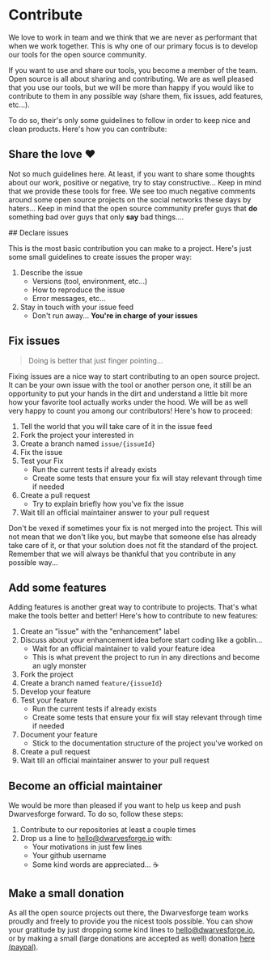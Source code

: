 # Contribute

We love to work in team and we think that we are never as performant that when we work together. This is why one of our primary focus is to develop our tools for the open source community.

If you want to use and share our tools, you become a member of the team. Open source is all about sharing and contributing. We are as well pleased that you use our tools, but we will be more than happy if you would like to contribute to them in any possible way (share them, fix issues, add features, etc...).

To do so, their's only some guidelines to follow in order to keep nice and clean products. Here's how you can contribute:

<a id="contribute-share-the-love"></a>
## Share the love ❤️

Not so much guidelines here. At least, if you want to share some thoughts about our work, positive or negative, try to stay constructive... Keep in mind that we provide these tools for free. We see too much negative comments around some open source projects on the social networks these days by haters... Keep in mind that the open source community prefer guys that **do** something bad over guys that only **say** bad things....

<a id="contribute-declare-issues"></a>
## Declare issues

This is the most basic contribution you can make to a project. Here's just some small guidelines to create issues the proper way:

1. Describe the issue
	- Versions (tool, environment, etc...)
	- How to reproduce the issue
	- Error messages, etc...
2. Stay in touch with your issue feed
	- Don't run away... **You're in charge of your issues**

<a id="contribute-fix-issues"></a>
## Fix issues

> Doing is better that just finger pointing...

Fixing issues are a nice way to start contributing to an open source project. It can be your own issue with the tool or another person one, it still be an opportunity to put your hands in the dirt and understand a little bit more how your favorite tool actually works under the hood.
We will be as well very happy to count you among our contributors!
Here's how to proceed:

1. Tell the world that you will take care of it in the issue feed
2. Fork the project your interested in
3. Create a branch named ```issue/{issueId}```
4. Fix the issue
5. Test your Fix
	- Run the current tests if already exists
	- Create some tests that ensure your fix will stay relevant through time if needed
6. Create a pull request
	- Try to explain briefly how you've fix the issue
7. Wait till an official maintainer answer to your pull request

Don't be vexed if sometimes your fix is not merged into the project. This will not mean that we don't like you, but maybe that someone else has already take care of it, or that your solution does not fit the standard of the project.
Remember that we will always be thankful that you contribute in any possible way...

<a id="contribute-add-features"></a>
## Add some features

Adding features is another great way to contribute to projects. That's what make the tools better and better!
Here's how to contribute to new features:

1. Create an "issue" with the "enhancement" label
2. Discuss about your enhancement idea before start coding like a goblin...
	- Wait for an official maintainer to valid your feature idea
	- This is what prevent the project to run in any directions and become an ugly monster
3. Fork the project
4. Create a branch named ```feature/{issueId}```
5. Develop your feature
6. Test your feature
	- Run the current tests if already exists
	- Create some tests that ensure your fix will stay relevant through time if needed
7. Document your feature
	- Stick to the documentation structure of the project you've worked on
8. Create a pull request
9. Wait till an official maintainer answer to your pull request

<a id="contribute-become-maintainer"></a>
## Become an official maintainer

We would be more than pleased if you want to help us keep and push Dwarvesforge forward. To do so, follow these steps:

1. Contribute to our repositories at least a couple times
2. Drop us a line to [hello@dwarvesforge.io](mailto:hello@dwarvesforge.io) with:
	- Your motivations in just few lines
	- Your github username
	- Some kind words are appreciated... ☕️


<a id="contribute-donation"></a>
## Make a small donation

As all the open source projects out there, the Dwarvesforge team works proudly and freely to provide you the nicest tools possible. You can show your gratitude by just dropping some kind lines to [hello@dwarvesforge.io](hello@dwarvesforge.io), or by making a small (large donations are accepted as well) donation [here (paypal)](https://www.paypal.com/cgi-bin/webscr?cmd=_s-xclick&hosted_button_id=ENAXDUGMWU2PQ).

